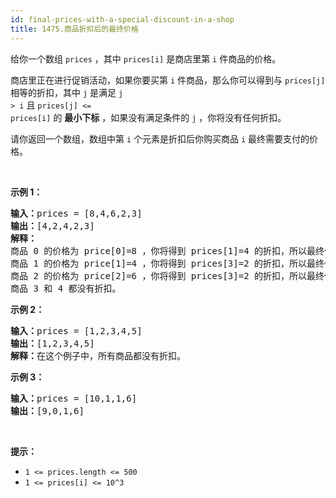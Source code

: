```yaml
---
id: final-prices-with-a-special-discount-in-a-shop
title: 1475.商品折扣后的最终价格
---
```

给你一个数组 <code>prices</code> ，其中 <code>prices[i]</code> 是商店里第 <code>i</code> 件商品的价格。

商店里正在进行促销活动，如果你要买第 <code>i</code> 件商品，那么你可以得到与 <code>prices[j]</code> 相等的折扣，其中 <code>j</code> 是满足 <code>j &gt; i</code> 且 <code>prices[j] &lt;= prices[i]</code> 的 **最小下标** ，如果没有满足条件的 <code>j</code> ，你将没有任何折扣。

请你返回一个数组，数组中第 <code>i</code> 个元素是折扣后你购买商品 <code>i</code> 最终需要支付的价格。

 

**示例 1：**


<pre><strong>输入：</strong>prices = [8,4,6,2,3]<br/><strong>输出：</strong>[4,2,4,2,3]<br/><strong>解释：</strong><br/>商品 0 的价格为 price[0]=8 ，你将得到 prices[1]=4 的折扣，所以最终价格为 8 - 4 = 4 。<br/>商品 1 的价格为 price[1]=4 ，你将得到 prices[3]=2 的折扣，所以最终价格为 4 - 2 = 2 。<br/>商品 2 的价格为 price[2]=6 ，你将得到 prices[3]=2 的折扣，所以最终价格为 6 - 2 = 4 。<br/>商品 3 和 4 都没有折扣。<br/></pre>

**示例 2：**


<pre><strong>输入：</strong>prices = [1,2,3,4,5]<br/><strong>输出：</strong>[1,2,3,4,5]<br/><strong>解释：</strong>在这个例子中，所有商品都没有折扣。<br/></pre>

**示例 3：**


<pre><strong>输入：</strong>prices = [10,1,1,6]<br/><strong>输出：</strong>[9,0,1,6]<br/></pre>

 

**提示：**


- <code>1 &lt;= prices.length &lt;= 500</code>
- <code>1 &lt;= prices[i] &lt;= 10^3</code>
